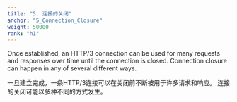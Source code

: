 ```yaml
---
title: "5. 连接的关闭"
anchor: "5_Connection_Closure"
weight: 50000
rank: "h1"
---
```


Once established, an HTTP/3 connection can be used for many requests and responses over time until the connection is closed. Connection closure can happen in any of several different ways.

一旦建立完成，一条HTTP/3连接可以在关闭前不断被用于许多请求和响应。
连接的关闭可能以多种不同的方式发生。
